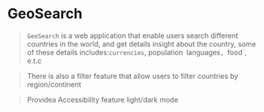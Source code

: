 # GeoSearch

> `GeoSearch` is a web application that enable users search different countries in the world, and get details insight about the country, some of these details includes:`currencies`, population` `languages`, `food`, e.t.c

> There is also a filter feature that allow users to filter countries by region/continent

> Providea Accessibility feature light/dark mode